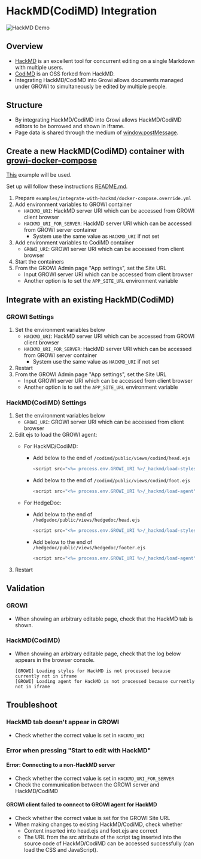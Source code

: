 # HackMD(CodiMD) Integration

![HackMD Demo](/assets/images/hackmd-demo.gif)

## Overview

- [HackMD](https://hackmd.io) is an excellent tool for concurrent editing on a single Markdown with multiple users.
- [CodiMD](https://github.com/hackmdio/codimd) is an OSS forked from HackMD.
- Integrating HackMD/CodiMD into Growi allows documents managed under GROWI to simultaneously be edited by multiple people.

## Structure

- By integrating HackMD/CodiMD into Growi allows HackMD/CodiMD editors to be borrowed and shown in iframe.
- Page data is shared through the medium of [window.postMessage](https://developer.mozilla.org/en-US/docs/Web/API/Window/postMessage).


## Create a new HackMD(CodiMD) container with [growi-docker-compose](/en/admin-guide/getting-started/docker-compose.html)

[This](https://github.com/weseek/growi-docker-compose/tree/master/examples/integrate-with-hackmd) example will be used.

Set up will follow these instructions [README.md](https://github.com/weseek/growi-docker-compose/blob/master/examples/integrate-with-hackmd/README.md).

1. Prepare `examples/integrate-with-hackmd/docker-compose.override.yml`
2. Add environment variables to GROWI container
    - `HACKMD_URI`: HackMD server URI which can be accessed from GROWI client browser
    - `HACKMD_URI_FOR_SERVER`: HackMD server URI which can be accessed from GROWI server container
        - System use the same value as `HACKMD_URI` if not set
3. Add environment variables to CodiMD container
    - `GROWI_URI`: GROWI server URI which can be accessed from client browser
4. Start the containers
5. From the GROWI Admin page "App settings", set the Site URL
    - Input GROWI server URI which can be accessed from client browser
    - Another option is to set the `APP_SITE_URL` environment variable

## Integrate with an existing HackMD(CodiMD)

### GROWI Settings

1. Set the environment variables below
    - `HACKMD_URI`: HackMD server URI which can be accessed from GROWI client browser
    - `HACKMD_URI_FOR_SERVER`: HackMD server URI which can be accessed from GROWI server container
        - System use the same value as `HACKMD_URI` if not set
2. Restart
3. From the GROWI Admin page "App settings", set the Site URL
    - Input GROWI server URI which can be accessed from client browser
    - Another option is to set the `APP_SITE_URL` environment variable

### HackMD(CodiMD) Settings

1. Set the environment variables below
    - `GROWI_URI`: GROWI server URI which can be accessed from client browser
2. Edit ejs to load the GROWI agent:
    * For HackMD/CodiMD:
      - Add below to the end of `/codimd/public/views/codimd/head.ejs`

          ```javascript
          <script src="<%= process.env.GROWI_URI %>/_hackmd/load-styles"></script>
          ```

      - Add below to the end of `/codimd/public/views/codimd/foot.ejs`

          ```javascript
          <script src="<%= process.env.GROWI_URI %>/_hackmd/load-agent" defer></script>
          ```

    * For HedgeDoc:
      - Add below to the end of `/hedgedoc/public/views/hedgedoc/head.ejs`

          ```javascript
          <script src="<%= process.env.GROWI_URI %>/_hackmd/load-styles"></script>
          ```

      - Add below to the end of `/hedgedoc/public/views/hedgedoc/footer.ejs`
      
          ```javascript
          <script src="<%= process.env.GROWI_URI %>/_hackmd/load-agent" defer></script>
          ```
3. Restart

## Validation

### GROWI

- When showing an arbitrary editable page, check that the HackMD tab is shown.

### HackMD(CodiMD)

- When showing an arbitrary editable page, check that the log below appears in the browser console.
    ```
    [GROWI] Loading styles for HackMD is not processed because currently not in iframe
    [GROWI] Loading agent for HackMD is not processed because currently not in iframe
    ```

## Troubleshoot

### HackMD tab doesn't appear in GROWI

- Check whether the correct value is set in `HACKMD_URI`

### Error when pressing "Start to edit with HackMD"

#### Error: Connecting to a non-HackMD server

- Check whether the correct value is set in `HACKMD_URI_FOR_SERVER`
- Check the communication between the GROWI server and HackMD/CodiMD

#### GROWI client failed to connect to GROWI agent for HackMD

- Check whether the correct value is set for the GROWI Site URL
- When making changes to existing HackMD/CodiMD, check whether
    - Content inserted into head.ejs and foot.ejs are correct
    - The URL from the src attribute of the script tag inserted into the source code of HackMD/CodiMD can be accessed successfully (can load the CSS and JavaScript).



